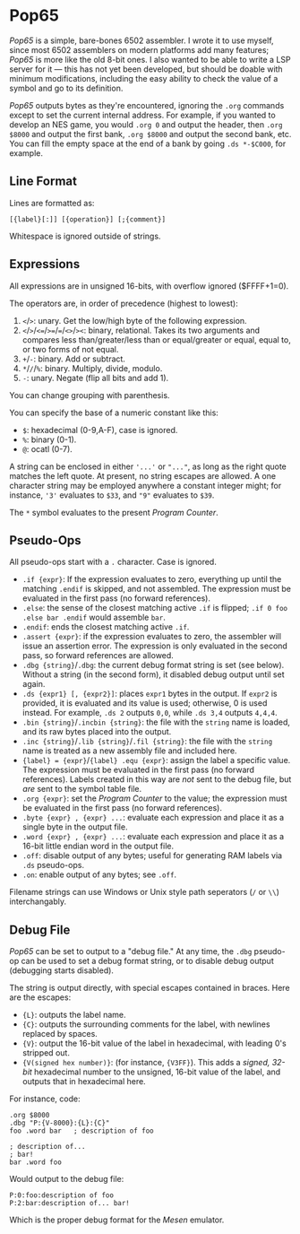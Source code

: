 # Pop65

*Pop65* is a simple, bare-bones 6502 assembler. I wrote it to use myself, since most 6502 assemblers on modern platforms add many features; *Pop65* is more like the old 8-bit ones. I also wanted to be able to write a LSP server for it — this has not yet been developed, but should be doable with minimum modifications, including the easy ability to check the value of a symbol and go to its definition.

*Pop65* outputs bytes as they're encountered, ignoring the `.org` commands except to set the current internal address. For example, if you wanted to develop an NES game, you would `.org 0` and output the header, then `.org $8000` and output the first bank, `.org $8000` and output the second bank, etc. You can fill the empty space at the end of a bank by going `.ds *-$C000`, for example.

## Line Format

Lines are formatted as:

`[{label}[:]] [{operation}] [;{comment}]`

Whitespace is ignored outside of strings.

## Expressions

All expressions are in unsigned 16-bits, with overflow ignored ($FFFF+1=0).

The operators are, in order of precedence (highest to lowest):

1. `<`/`>`: unary. Get the low/high byte of the following expression.
2. `<`/`>`/`<=`/`>=`/`=`/`<>`/`><`: binary, relational. Takes its two arguments and compares less than/greater/less than or equal/greater or equal, equal to, or two forms of not equal.
3. `+`/`-`: binary. Add or subtract.
4. `*`/`/`/`%`: binary. Multiply, divide, modulo.
5. `-`: unary. Negate (flip all bits and add 1).

You can change grouping with parenthesis.

You can specify the base of a numeric constant like this:

* `$`: hexadecimal (0-9,A-F), case is ignored.
* `%`: binary (0-1).
* `@`: ocatl (0-7).

A string can be enclosed in either `'...'` or `"..."`, as long as the right quote matches the left quote. At present, no string escapes are allowed. A one character string may be employed anywhere a constant integer might; for instance, `'3'` evaluates to `$33`, and `"9"` evaluates to `$39`.

The `*` symbol evaluates to the present *Program Counter*.

## Pseudo-Ops

All pseudo-ops start with a `.` character. Case is ignored.

* `.if {expr}`: If the expression evaluates to zero, everything up until the matching `.endif` is skipped, and not assembled. The expression must be evaluated in the first pass (no forward references).
* `.else`: the sense of the closest matching active `.if` is flipped; `.if 0 foo .else bar .endif` would assemble `bar`.
* `.endif`: ends the closest matching active `.if`.
* `.assert {expr}`: if the expression evaluates to zero, the assembler will issue an assertion error. The expression is only evaluated in the second pass, so forward references are allowed.
* `.dbg {string}`/`.dbg`: the current debug format string is set (see below). Without a string (in the second form), it disabled debug output until set again.
* `.ds {expr1} [, {expr2}]`: places `expr1` bytes in the output. If `expr2` is provided, it is evaluated and its value is used;  otherwise, 0 is used instead. For example, `.ds 2` outputs `0,0`, while `.ds 3,4` outputs `4,4,4`.
* `.bin {string}`/`.incbin {string}`: the file with the `string` name is loaded, and its raw bytes placed into the output.
* `.inc {string}`/`.lib {string}`/`.fil {string}`: the file with the `string` name is treated as a new assembly file and included here.
* `{label} = {expr}`/`{label} .equ {expr}`: assign the label a specific value. The expression must be evaluated in the first pass (no forward references). Labels created in this way are *not* sent to the debug file, but *are* sent to the symbol table file.
* `.org {expr}`: set the *Program Counter* to the value; the expression must be evaluated in the first pass (no forward references).
* `.byte {expr} , {expr} ...`: evaluate each expression and place it as a single byte in the output file.
* `.word {expr} , {expr} ...`: evaluate each expression and place it as a 16-bit little endian word in the output file.
* `.off`: disable output of any bytes; useful for generating RAM labels via `.ds` pseudo-ops.
* `.on`: enable output of any bytes; see `.off`.

Filename strings can use Windows or Unix style path seperators (`/` or `\\`) interchangably.

## Debug File

*Pop65* can be set to output to a "debug file." At any time, the `.dbg` pseudo-op can be used to set a debug format string, or to disable debug output (debugging starts disabled).

The string is output directly, with special escapes contained in braces. Here are the escapes:

* `{L}`: outputs the label name.
* `{C}`: outputs the surrounding comments for the label, with newlines replaced by spaces.
* `{V}`: output the 16-bit value of the label in hexadecimal, with leading 0's stripped out.
* `{V(signed hex number)}`: (for instance, `{V3FF}`). This adds a *signed, 32-bit* hexadecimal number to the unsigned, 16-bit value of the label, and outputs that in hexadecimal here.

For instance, code:

```{.6502}
.org $8000
.dbg "P:{V-8000}:{L}:{C}"
foo .word bar   ; description of foo

; description of...
; bar!
bar .word foo
```

Would output to the debug file:

```{.mlb}
P:0:foo:description of foo
P:2:bar:description of... bar!
```

Which is the proper debug format for the *Mesen* emulator.
